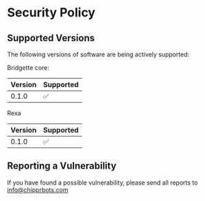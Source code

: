 # Security Policy

## Supported Versions

The following versions of software are being actively supported:

Bridgette core:

| Version | Supported          |
| ------- | ------------------ |
| 0.1.0   | :white_check_mark: |

Rexa

| Version | Supported          |
| ------- | ------------------ |
| 0.1.0   | :white_check_mark: |

## Reporting a Vulnerability

If you have found a possible vulnerability, please send all reports to info@chipprbots.com 
